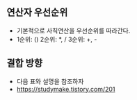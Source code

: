 ## 연산자 우선순위
   * 기본적으로 사칙연산을 우선순위를 따라간다.
   * 1순위: () 2순위: *, /  3순위: +, - 

## 결합 방향
  * 다음 표와 설명을 참조하자
  * https://studymake.tistory.com/201
